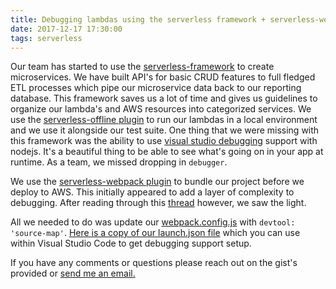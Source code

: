```yaml
---
title: Debugging lambdas using the serverless framework + serverless-webpack.
date: 2017-12-17 17:30:00
tags: serverless
---
```

Our team has started to use the [serverless-framework](https://serverless.com/) to create microservices. We have built API's for basic CRUD features to full fledged ETL processes which pipe our microservice data back to our reporting database. This framework saves us a lot of time and gives us guidelines to organize our lambda's and AWS resources into categorized services. We use the [serverless-offline plugin](https://github.com/dherault/serverless-offline) to run our lambdas in a local environment and we use it alongside our test suite. One thing that we were missing with this framework was the ability to use [visual studio debugging](https://code.visualstudio.com/docs/editor/debugging) support with nodejs. It's a beautiful thing to be able to see what's going on in your app at runtime. As a team, we missed dropping in `debugger`.

We use the [serverless-webpack plugin](https://github.com/serverless-heaven/serverless-webpack) to bundle our project before we deploy to AWS. This initially appeared to add a layer of complexity to debugging. After reading through this [thread](https://github.com/serverless-heaven/serverless-webpack/issues/42#issuecomment-288845943) however, we saw the light.

All we needed to do was update our [webpack.config.js](https://gist.github.com/lucasklaassen/7c18b28d8c4d692db439ca367e973db0) with `devtool: 'source-map'`. [Here is a copy of our launch.json file](https://gist.github.com/lucasklaassen/6b09ae7ee5542f2a69c494a66362fc4b) which you can use within Visual Studio Code to get debugging support setup.

If you have any comments or questions please reach out on the gist's provided or [send me an email.](mailto:lucasklaassen1@gmail.com)
